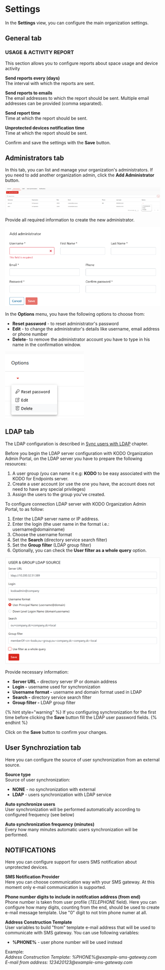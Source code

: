 # Settings

In the **Settings** view, you can configure the main organization settings.

## General tab

### **USAGE & ACTIVITY REPORT**

This section allows you to configure reports about space usage and device activity

**Send reports every \(days\)**  
The interval with which the reports are sent.

**Send reports to emails**  
The email addresses to which the report should be sent. Multiple email addresses can be provided \(comma separated\).

**Send report time**  
Time at which the report should be sent.

**Unprotected devices notification time**  
Time at which the report should be sent.

Confirm and save the settings with the **Save** button.

## Administrators tab

In this tab, you can list and manage your organization's administrators. If you need to add another organization admin, click the **Add Administrator** button.

![](../../.gitbook/assets/image%20%28170%29.png)

Provide all required information to create the new administrator.

![](../../.gitbook/assets/image%20%28166%29.png)

In the **Options** menu, you have the following options to choose from:

* **Reset password**  - to reset administrator's password
* **Edit** - to change the administrator's details like username, email address or phone number
* **Delete**- to remove the administrator account you have to type in his name in the confirmation window. 

![](../../.gitbook/assets/image%20%28174%29.png)

## LDAP tab

The LDAP configuration is described in [Sync users with LDAP](settings.md) chapter.

Before you begin the LDAP server configuration with KODO Organization Admin Portal, on the LDAP server you have to prepare the following resources:

1. A user group \(you can name it e.g: **KODO** to be easy associated with the KODO for Endpoints server.
2. Create a user account \(or use the one you have, the account does not need to have any special privileges\)
3. Assign the users to the group you've created.

To configure connection LDAP server with KODO Organization Admin Portal, to as follow:

1. Enter the LDAP server name or IP address.
2. Enter the login \(the user name in the format i.e.: username@domainname\)
3. Choose the username format
4. Set the **Search** \(directory service search filter\)
5. Set the **Group filter** \(LDAP group filter\)
6. Optionally, you can check the **User filter as a whole query** option.

![](../../.gitbook/assets/ldapset.png)

Provide necessary information:

* **Server URL -** directory server IP or domain address
* **Login -** username used for synchronization
* **Username format -** username and domain format used in LDAP
* **Search -** directory service search filter
* **Group filter -** LDAP group filter

{% hint style="warning" %}
If you configuring synchronization for the first time before clicking the **Save** button fill the LDAP user password fields.
{% endhint %}

Click on the **Save** button to confirm your changes.

## User Synchroziation tab

Here you can configure the source of user synchronization from an external source.

**Source type**  
Source of user synchronization:

* **NONE** - no synchronization with external
* **LDAP** - users synchronization with LDAP service

**Auto synchronize users**  
User synchronization will be performed automatically according to configured frequency \(see below\)

**Auto synchronization frequency \(minutes\)**  
Every how many minutes automatic users synchronization will be performed.

## NOTIFICATIONS

Here you can configure support for users SMS notification about unprotected devices.

**SMS Notification Provider**  
Here you can choose communication way with your SMS gateway. At this moment only e-mail communication is supported.

**Phone number digits to include in notifcation address \(from end\)**  
Phone number is taken from user profile \(_TELEPHONE_ field\). Here you can configure how many digits, counting from the end, should be used to create e-mail message template. Use "0" digit to not trim phone numer at all.

**Address Construction Template**  
User variables to build "from" template e-mail address that will be used to communicate with SMS gateway. You can use following variables:

* **%PHONE%** - user phone number will be used instead

Example:  
_Address Construction Template: %PHONE%@example-sms-gateway.com  
E-mail from address: 123420123@example-sms-gateway.com_

## 

